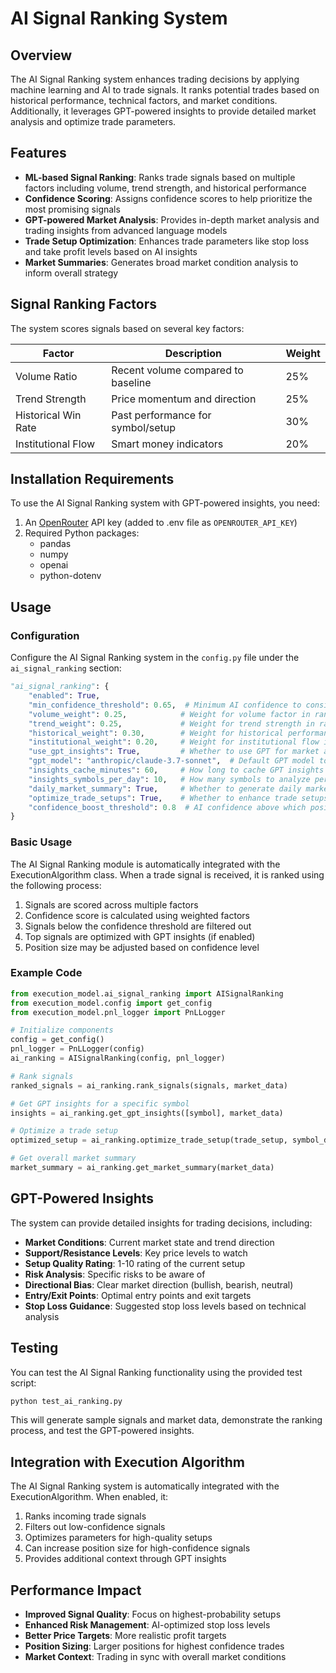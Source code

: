 # AI Signal Ranking System

## Overview

The AI Signal Ranking system enhances trading decisions by applying machine learning and AI to trade signals. It ranks potential trades based on historical performance, technical factors, and market conditions. Additionally, it leverages GPT-powered insights to provide detailed market analysis and optimize trade parameters.

## Features

- **ML-based Signal Ranking**: Ranks trade signals based on multiple factors including volume, trend strength, and historical performance
- **Confidence Scoring**: Assigns confidence scores to help prioritize the most promising signals
- **GPT-powered Market Analysis**: Provides in-depth market analysis and trading insights from advanced language models
- **Trade Setup Optimization**: Enhances trade parameters like stop loss and take profit levels based on AI insights
- **Market Summaries**: Generates broad market condition analysis to inform overall strategy

## Signal Ranking Factors

The system scores signals based on several key factors:

| Factor | Description | Weight |
|--------|-------------|--------|
| Volume Ratio | Recent volume compared to baseline | 25% |
| Trend Strength | Price momentum and direction | 25% |
| Historical Win Rate | Past performance for symbol/setup | 30% |
| Institutional Flow | Smart money indicators | 20% |

## Installation Requirements

To use the AI Signal Ranking system with GPT-powered insights, you need:

1. An [OpenRouter](https://openrouter.ai/) API key (added to .env file as `OPENROUTER_API_KEY`)
2. Required Python packages:
   - pandas
   - numpy
   - openai
   - python-dotenv

## Usage

### Configuration

Configure the AI Signal Ranking system in the `config.py` file under the `ai_signal_ranking` section:

```python
"ai_signal_ranking": {
    "enabled": True,
    "min_confidence_threshold": 0.65,  # Minimum AI confidence to consider a signal valid
    "volume_weight": 0.25,            # Weight for volume factor in ranking
    "trend_weight": 0.25,             # Weight for trend strength in ranking
    "historical_weight": 0.30,        # Weight for historical performance in ranking
    "institutional_weight": 0.20,     # Weight for institutional flow in ranking
    "use_gpt_insights": True,         # Whether to use GPT for market analysis
    "gpt_model": "anthropic/claude-3.7-sonnet",  # Default GPT model to use
    "insights_cache_minutes": 60,     # How long to cache GPT insights 
    "insights_symbols_per_day": 10,   # How many symbols to analyze per day (API cost control)
    "daily_market_summary": True,     # Whether to generate daily market summaries
    "optimize_trade_setups": True,    # Whether to enhance trade setups with GPT insights
    "confidence_boost_threshold": 0.8  # AI confidence above which position size can be increased
}
```

### Basic Usage

The AI Signal Ranking module is automatically integrated with the ExecutionAlgorithm class. When a trade signal is received, it is ranked using the following process:

1. Signals are scored across multiple factors
2. Confidence score is calculated using weighted factors
3. Signals below the confidence threshold are filtered out
4. Top signals are optimized with GPT insights (if enabled)
5. Position size may be adjusted based on confidence level

### Example Code

```python
from execution_model.ai_signal_ranking import AISignalRanking
from execution_model.config import get_config
from execution_model.pnl_logger import PnLLogger

# Initialize components
config = get_config()
pnl_logger = PnLLogger(config)
ai_ranking = AISignalRanking(config, pnl_logger)

# Rank signals
ranked_signals = ai_ranking.rank_signals(signals, market_data)

# Get GPT insights for a specific symbol
insights = ai_ranking.get_gpt_insights([symbol], market_data)

# Optimize a trade setup
optimized_setup = ai_ranking.optimize_trade_setup(trade_setup, symbol_data)

# Get overall market summary
market_summary = ai_ranking.get_market_summary(market_data)
```

## GPT-Powered Insights

The system can provide detailed insights for trading decisions, including:

- **Market Conditions**: Current market state and trend direction
- **Support/Resistance Levels**: Key price levels to watch
- **Setup Quality Rating**: 1-10 rating of the current setup
- **Risk Analysis**: Specific risks to be aware of
- **Directional Bias**: Clear market direction (bullish, bearish, neutral)
- **Entry/Exit Points**: Optimal entry points and exit targets
- **Stop Loss Guidance**: Suggested stop loss levels based on technical analysis

## Testing

You can test the AI Signal Ranking functionality using the provided test script:

```bash
python test_ai_ranking.py
```

This will generate sample signals and market data, demonstrate the ranking process, and test the GPT-powered insights.

## Integration with Execution Algorithm

The AI Signal Ranking system is automatically integrated with the ExecutionAlgorithm. When enabled, it:

1. Ranks incoming trade signals
2. Filters out low-confidence signals
3. Optimizes parameters for high-quality setups
4. Can increase position size for high-confidence signals
5. Provides additional context through GPT insights

## Performance Impact

- **Improved Signal Quality**: Focus on highest-probability setups
- **Enhanced Risk Management**: AI-optimized stop loss levels
- **Better Price Targets**: More realistic profit targets
- **Position Sizing**: Larger positions for highest confidence trades
- **Market Context**: Trading in sync with overall market conditions 
